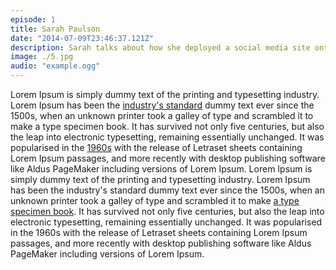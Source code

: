 ```yaml
---
episode: 1
title: Sarah Paulson
date: "2014-07-09T23:46:37.121Z"
description: Sarah talks about how she deployed a social media site onto the Ethereum network.
image: ./5.jpg
audio: "example.ogg"
---
```


Lorem Ipsum is simply dummy text of the printing and typesetting industry. Lorem Ipsum has been the [industry's standard](#) dummy text ever since the 1500s, when an unknown printer took a galley of type and scrambled it to make a type specimen book. It has survived not only five centuries, but also the leap into electronic typesetting, remaining essentially unchanged. It was popularised in the [1960s](#) with the release of Letraset sheets containing Lorem Ipsum passages, and more recently with desktop publishing software like Aldus PageMaker including versions of Lorem Ipsum. Lorem Ipsum is simply dummy text of the printing and typesetting industry. Lorem Ipsum has been the industry's standard dummy text ever since the 1500s, when an unknown printer took a galley of type and scrambled it to make [a type specimen book](#). It has survived not only five centuries, but also the leap into electronic typesetting, remaining essentially unchanged. It was popularised in the 1960s with the release of Letraset sheets containing Lorem Ipsum passages, and more recently with desktop publishing software like Aldus PageMaker including versions of Lorem Ipsum.